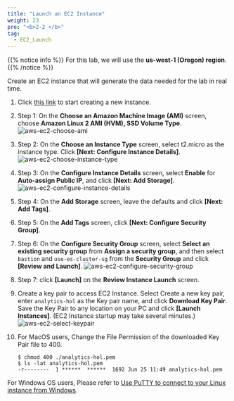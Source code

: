 ```yaml
---
title: "Launch an EC2 Instance"
weight: 23
pre: "<b>2-2 </b>"
tag:
  - EC2_Launch
---
```


{{% notice info %}}
For this lab, we will use the **us-west-1 (Oregon) region**.
{{% /notice %}}

Create an EC2 instance that will generate the data needed for the lab in real time.

1. Click [this link](https://console.aws.amazon.com/ec2/v2/home#LaunchInstanceWizard:) to start creating a new instance.

2. Step 1: On the **Choose an Amazon Machine Image (AMI)** screen, choose **Amazon Linux 2 AMI (HVM), SSD Volume Type**.
![aws-ec2-choose-ami](/analytics-on-aws/images/aws-ec2-choose-ami.png)
5. Step 2: On the **Choose an Instance Type** screen, select t2.micro as the instance type. Click **\[Next: Configure Instance Details\]**.
![aws-ec2-choose-instance-type](/analytics-on-aws/images/aws-ec2-choose-instance-type.png)
6. Step 3: On the **Configure Instance Details** screen, select **Enable** for **Auto-assign Public IP**, and click **\[Next: Add Storage\]**.
![aws-ec2-configure-instance-details](/analytics-on-aws/images/aws-ec2-configure-instance-details.png)
7. Step 4: On the **Add Storage** screen, leave the defaults and click **\[Next: Add Tags\]**.
8. Step 5: On the **Add Tags** screen, click **\[Next: Configure Security Group\]**.
9. Step 6: On the **Configure Security Group** screen, select **Select an existing security group** from **Assign a security group**, and then select `bastion` and `use-es-cluster-sg` from the **Security Group** and click **\[Review and Launch\]**.
![aws-ec2-configure-security-group](/analytics-on-aws/images/aws-ec2-configure-security-group.png)
10. Step 7: click **\[Launch\]** on the **Review Instance Launch** screen. 
11. Create a key pair to access EC2 Instance.
Select Create a new key pair, enter `analytics-hol` as the Key pair name, and click **Download Key Pair**.
Save the Key Pair to any location on your PC and click **\[Launch Instances\]**. (EC2 Instance startup may take several minutes.)
![aws-ec2-select-keypair](/analytics-on-aws/images/aws-ec2-select-keypair.png)
12. For MacOS users, Change the File Permission of the downloaded Key Pair file to 400.
    ```shell script
    $ chmod 400 ./analytics-hol.pem 
    $ ls -lat analytics-hol.pem 
    -r--------  1 ******  ******  1692 Jun 25 11:49 analytics-hol.pem
    ```

  For Windows OS users, Please refer to [Use PuTTY to connect to your Linux instance from Windows](https://docs.aws.amazon.com/AWSEC2/latest/UserGuide/putty.html).
